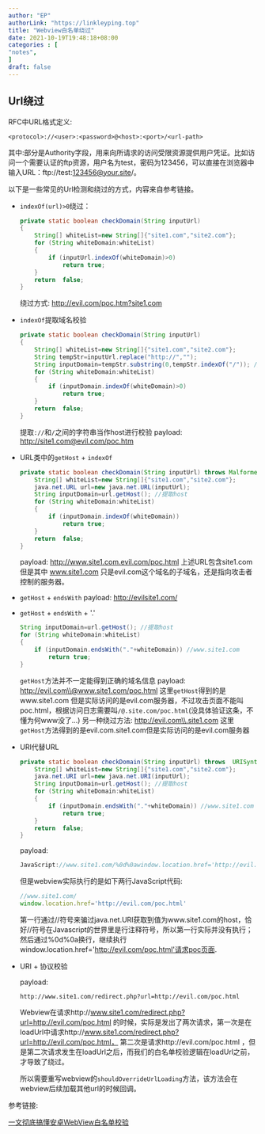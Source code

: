 ```yaml
---
author: "EP"  
authorLink: "https://linkleyping.top" 
title: "Webview白名单绕过"
date: 2021-10-19T19:48:18+08:00
categories : [                                
"notes",  
]  
draft: false
---
```


## Url绕过

RFC中URL格式定义:  

```Text
<protocol>://<user>:<password>@<host>:<port>/<url-path>
```

其中<user>:<password>部分是Authority字段，用来向所请求的访问受限资源提供用户凭证。比如访问一个需要认证的ftp资源，用户名为test，密码为123456，可以直接在浏览器中输入URL：ftp://test:123456@your.site/。  

以下是一些常见的Url检测和绕过的方式，内容来自参考链接。

- `indexOf(url)>0`绕过：

  ```java
  private static boolean checkDomain(String inputUrl)
  {
      String[] whiteList=new String[]{"site1.com","site2.com"};
      for (String whiteDomain:whiteList)
      {
          if (inputUrl.indexOf(whiteDomain)>0)
              return true;
      }
      return  false;
  }
  ```

  绕过方式: http://evil.com/poc.htm?site1.com

- `indexOf`提取域名校验

  ```java
  private static boolean checkDomain(String inputUrl)
  {
      String[] whiteList=new String[]{"site1.com","site2.com"};
      String tempStr=inputUrl.replace("http://","");
      String inputDomain=tempStr.substring(0,tempStr.indexOf("/")); //提取host
      for (String whiteDomain:whiteList)
      {
          if (inputDomain.indexOf(whiteDomain)>0)
              return true;
      }
      return  false;
  }
  ```

  提取`://`和`/`之间的字符串当作host进行校验
  payload: http://site1.com@evil.com/poc.htm

- URL类中的`getHost` + `indexOf`

  ```java
  private static boolean checkDomain(String inputUrl) throws MalformedURLException {
      String[] whiteList=new String[]{"site1.com","site2.com"};
      java.net.URL url=new java.net.URL(inputUrl);
      String inputDomain=url.getHost(); //提取host
      for (String whiteDomain:whiteList)
      {
          if (inputDomain.indexOf(whiteDomain))
              return true;
      }
      return  false;
  }
  ```

  payload: http://www.site1.com.evil.com/poc.html
  上述URL包含site1.com但是其中 www.site1.com 只是evil.com这个域名的子域名，还是指向攻击者控制的服务器。

- `getHost` + `endsWith`
  payload: http://evilsite1.com/

- `getHost` + `endsWith` + '.'

  ```java
  String inputDomain=url.getHost(); //提取host
  for (String whiteDomain:whiteList)
  {
      if (inputDomain.endsWith("."+whiteDomain)) //www.site1.com
          return true;
  }
  ```

  `getHost`方法并不一定能得到正确的域名信息
  payload: http://evil.com\\@www.site1.com/poc.html
  这里`getHost`得到的是www.site1.com 但是实际访问的是evil.com服务器，不过攻击页面不能叫poc.html，根据访问日志需要叫`/@.site.com/poc.html`(没具体验证这条，不懂为何www没了...)
  另一种绕过方法: http://evil.com\\.site1.com 这里`getHost`方法得到的是evil.com.site1.com但是实际访问的是evil.com服务器

- URI代替URL

  ```java
  private static boolean checkDomain(String inputUrl) throws  URISyntaxException {
      String[] whiteList=new String[]{"site1.com","site2.com"};
      java.net.URI url=new java.net.URI(inputUrl);
      String inputDomain=url.getHost(); //提取host
      for (String whiteDomain:whiteList)
      {
          if (inputDomain.endsWith("."+whiteDomain)) //www.site1.com
              return true;
      }
      return  false;
  }
  ```

  payload:

  ```java
  JavaScript://www.site1.com/%0d%0awindow.location.href='http://evil.com/poc.html'
  ```

  但是webview实际执行的是如下两行JavaScript代码:

  ```javascript
  //www.site1.com/ 
  window.location.href='http://evil.com/poc.html'
  ```

  第一行通过//符号来骗过java.net.URI获取到值为www.site1.com的host，恰好//符号在Javascript的世界里是行注释符号，所以第一行实际并没有执行；然后通过%0d%0a换行，继续执行window.location.href='http://evil.com/poc.html'请求poc页面.

- URI + 协议校验  

  payload: 

  ```Text
  http://www.site1.com/redirect.php?url=http://evil.com/poc.html
  ```

  Webview在请求http://www.site1.com/redirect.php?url=http://evil.com/poc.html 的时候，实际是发出了两次请求，第一次是在loadUrl中请求http://www.site1.com/redirect.php?url=http://evil.com/poc.html， 第二次是请求http://evil.com/poc.html ，但是第二次请求发生在loadUrl之后，而我们的白名单校验逻辑在loadUrl之前，才导致了绕过。

  所以需要重写webview的`shouldOverrideUrlLoading`方法，该方法会在webview后续加载其他url的时候回调。

参考链接:

[一文彻底搞懂安卓WebView白名单校验](https://www.cnblogs.com/rebeyond/p/10916076.html)

